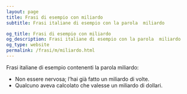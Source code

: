 ```yaml
---
layout: page
title: Frasi di esempio con miliardo 
subtitle: Frasi italiane di esempio con la parola  miliardo

og_title: Frasi di esempio con miliardo 
og_description: Frasi italiane di esempio con la parola  miliardo
og_type: website
permalink: /frasi/m/miliardo.html
---
```


Frasi italiane di esempio contenenti la parola miliardo:


- Non essere nervosa; l’hai già fatto un miliardo di volte.
- Qualcuno aveva calcolato che valesse un miliardo di dollari.
